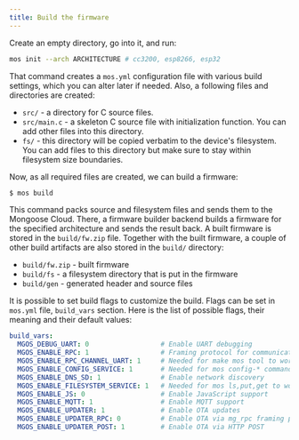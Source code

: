 ```yaml
---
title: Build the firmware
---
```


Create an empty directory, go into it, and run:

```bash
mos init --arch ARCHITECTURE # cc3200, esp8266, esp32
```

That command creates a `mos.yml` configuration file with various
build settings, which you can alter later if needed. Also, a following
files and directories are created:

  - `src/`  - a directory for C source files.
  - `src/main.c` - a skeleton C source file with initialization function. You
    can add other files into this directory.
  - `fs/` - this directory will be copied verbatim to the device's
    filesystem. You can add files to this directory but make sure to stay
    within filesystem size boundaries.

Now, as all required files are created, we can build a firmware:

```sh
$ mos build
```

This command packs source and filesystem files and sends them to the
Mongoose Cloud. There, a firmware builder backend builds
a firmware for the specified architecture and sends the result back.
A built firmware is stored in
the `build/fw.zip` file. Together with the built firmware, a couple of
other build artifacts are also stored in the `build/` directory:

- `build/fw.zip` - built firmware
- `build/fs` - a filesystem directory that is put in the firmware
- `build/gen` - generated header and source files

It is possible to set build flags to customize the build. Flags can be set
in `mos.yml` file, `build_vars` section. Here is the list of possible
flags, their meaning and their default values:

```yml
build_vars:
  MGOS_DEBUG_UART: 0                  # Enable UART debugging
  MGOS_ENABLE_RPC: 1                  # Framing protocol for communication.
  MGOS_ENABLE_RPC_CHANNEL_UART: 1     # Needed for make mos tool to work.
  MGOS_ENABLE_CONFIG_SERVICE: 1       # Needed for mos config-* commands to work
  MGOS_ENABLE_DNS_SD: 1               # Enable network discovery
  MGOS_ENABLE_FILESYSTEM_SERVICE: 1   # Needed for mos ls,put,get to work
  MGOS_ENABLE_JS: 0                   # Enable JavaScript support
  MGOS_ENABLE_MQTT: 1                 # Enable MQTT support
  MGOS_ENABLE_UPDATER: 1              # Enable OTA updates
  MGOS_ENABLE_UPDATER_RPC: 0          # Enable OTA via mg_rpc framing protocol
  MGOS_ENABLE_UPDATER_POST: 1         # Enable OTA via HTTP POST
```
